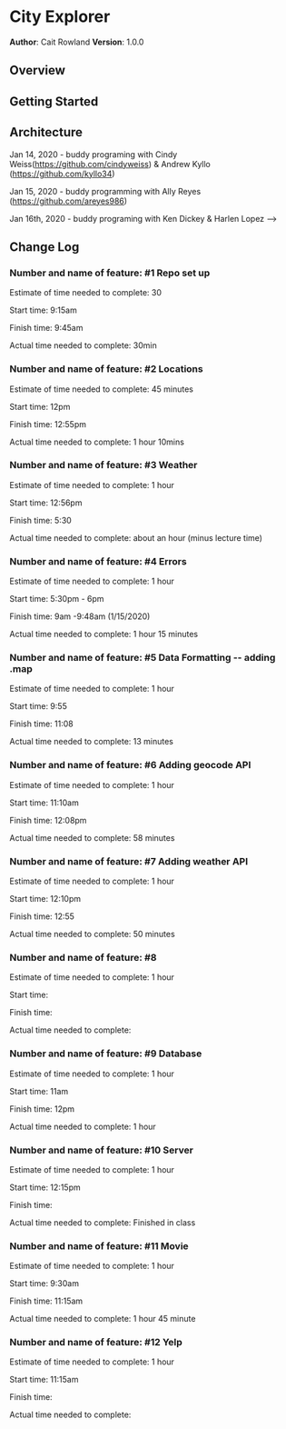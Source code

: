 # City Explorer

**Author**: Cait Rowland
**Version**: 1.0.0

## Overview
<!-- Provide a high level overview of what this application is and why you are building it, beyond the fact that it's an assignment for this class. (i.e. What's your problem domain?) -->

## Getting Started
<!-- What are the steps that a user must take in order to build this app on their own machine and get it running? -->

## Architecture
<!-- Provide a detailed description of the application design. What technologies (languages, libraries, etc) you're using, and any other relevant design information. -->


<!-- Use this area to document the iterative changes made to your application as each feature is successfully implemented. Use time stamps. Here's an examples:

01-01-2001 4:59pm - Application now has a fully-functional express server, with a GET route for the location resource.

## Credits and Collaborations
<!-- Give credit (and a link) to other people or resources that helped you build this application. -->
Jan 14, 2020 - buddy programing with Cindy Weiss(https://github.com/cindyweiss) & Andrew Kyllo (https://github.com/kyllo34)

Jan 15, 2020 - buddy programming with Ally Reyes (https://github.com/areyes986)

Jan 16th, 2020 - buddy programing with Ken Dickey & Harlen Lopez
-->


## Change Log
### Number and name of feature: #1 Repo set up

Estimate of time needed to complete: 30

Start time: 9:15am

Finish time: 9:45am

Actual time needed to complete: 30min

### Number and name of feature: #2 Locations

Estimate of time needed to complete: 45 minutes

Start time: 12pm

Finish time: 12:55pm

Actual time needed to complete: 1 hour 10mins

### Number and name of feature: #3 Weather

Estimate of time needed to complete: 1 hour 

Start time: 12:56pm

Finish time: 5:30

Actual time needed to complete: about an hour (minus lecture time)

### Number and name of feature: #4 Errors

Estimate of time needed to complete: 1 hour

Start time: 5:30pm - 6pm

Finish time: 9am -9:48am (1/15/2020)

Actual time needed to complete: 1 hour 15 minutes

### Number and name of feature: #5 Data Formatting -- adding .map

Estimate of time needed to complete: 1 hour

Start time: 9:55

Finish time: 11:08

Actual time needed to complete: 13 minutes 

### Number and name of feature: #6 Adding geocode API 

Estimate of time needed to complete: 1 hour

Start time: 11:10am

Finish time: 12:08pm

Actual time needed to complete: 58 minutes

### Number and name of feature: #7 Adding weather API 

Estimate of time needed to complete: 1 hour

Start time: 12:10pm

Finish time: 12:55

Actual time needed to complete: 50 minutes

### Number and name of feature: #8

Estimate of time needed to complete: 1 hour

Start time: 

Finish time: 

Actual time needed to complete: 

### Number and name of feature: #9 Database 

Estimate of time needed to complete: 1 hour

Start time: 11am

Finish time: 12pm

Actual time needed to complete: 1 hour 

### Number and name of feature: #10 Server 

Estimate of time needed to complete: 1 hour

Start time: 12:15pm

Finish time: 

Actual time needed to complete: Finished in class 

### Number and name of feature: #11 Movie 

Estimate of time needed to complete: 1 hour

Start time: 9:30am

Finish time: 11:15am

Actual time needed to complete: 1 hour 45 minute

### Number and name of feature: #12 Yelp 

Estimate of time needed to complete: 1 hour

Start time: 11:15am

Finish time: 

Actual time needed to complete: 